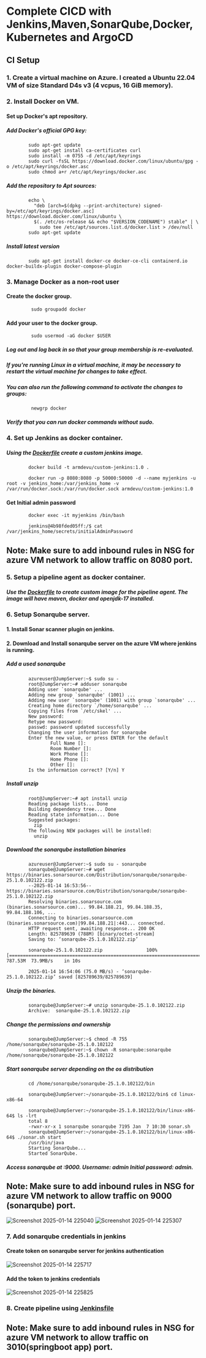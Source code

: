 # Complete CICD with Jenkins,Maven,SonarQube,Docker,Kubernetes and ArgoCD

## CI Setup

### 1. Create a virtual machine on Azure. I created a Ubuntu 22.04 VM of size Standard D4s v3 (4 vcpus, 16 GiB memory).

### 2. Install Docker on VM.

#### Set up Docker's apt repository.

##### Add Docker's official GPG key:
            sudo apt-get update
            sudo apt-get install ca-certificates curl
            sudo install -m 0755 -d /etc/apt/keyrings
            sudo curl -fsSL https://download.docker.com/linux/ubuntu/gpg -o /etc/apt/keyrings/docker.asc
            sudo chmod a+r /etc/apt/keyrings/docker.asc

##### Add the repository to Apt sources:
            echo \
              "deb [arch=$(dpkg --print-architecture) signed-by=/etc/apt/keyrings/docker.asc] https://download.docker.com/linux/ubuntu \
              $(. /etc/os-release && echo "$VERSION_CODENAME") stable" | \
                sudo tee /etc/apt/sources.list.d/docker.list > /dev/null
            sudo apt-get update

##### Install latest version

            sudo apt-get install docker-ce docker-ce-cli containerd.io docker-buildx-plugin docker-compose-plugin

### 3. Manage Docker as a non-root user

#### Create the docker group.

             sudo groupadd docker

#### Add your user to the docker group.

             sudo usermod -aG docker $USER

##### Log out and log back in so that your group membership is re-evaluated.

##### If you're running Linux in a virtual machine, it may be necessary to restart the virtual machine for changes to take effect.

##### You can also run the following command to activate the changes to groups:

             newgrp docker

##### Verify that you can run docker commands without sudo.

### 4. Set up Jenkins as docker container.

##### Using the [Dockerfile](https://github.com/anuja2015/CICDwithArgo/blob/master/jenkins/Dockerfile) create a custom jenkins image.

            docker build -t armdevu/custom-jenkins:1.0 .

            docker run -p 8080:8080 -p 50000:50000 -d --name myjenkins -u root -v jenkins_home:/var/jenkins_home -v /var/run/docker.sock:/var/run/docker.sock armdevu/custom-jenkins:1.0

#### Get Initial admin password

            docker exec -it myjenkins /bin/bash
            
            jenkins@4b98fded05ff:/$ cat /var/jenkins_home/secrets/initialAdminPassword

## Note: Make sure to add inbound rules in NSG for azure VM network to allow traffic on 8080 port.

### 5. Setup a pipeline agent as docker container.

##### Use the [Dockerfile](https://github.com/anuja2015/CICDwithArgo/blob/master/agent/Dockerfile) to create custom image for the pipeline agent. The image will have maven, docker and openjdk-17 installed.

### 6. Setup Sonarqube server.

#### 1. Install Sonar scanner plugin on jenkins.

#### 2. Download and Install sonarqube server on the azure VM where jenkins is running.

##### Add a used sonarqube

            azureuser@JumpServer:~$ sudo su -
            root@JumpServer:~# adduser sonarqube
            Adding user `sonarqube' ...
            Adding new group `sonarqube' (1001) ...
            Adding new user `sonarqube' (1001) with group `sonarqube' ...
            Creating home directory `/home/sonarqube' ...
            Copying files from `/etc/skel' ...
            New password:
            Retype new password:
            passwd: password updated successfully
            Changing the user information for sonarqube
            Enter the new value, or press ENTER for the default
                    Full Name []:
                    Room Number []:
                    Work Phone []:
                    Home Phone []:
                    Other []:
            Is the information correct? [Y/n] Y

##### Install unzip
            root@JumpServer:~# apt install unzip
            Reading package lists... Done
            Building dependency tree... Done
            Reading state information... Done
            Suggested packages:
              zip
            The following NEW packages will be installed:
              unzip
           
            
##### Download the sonarqube installation binaries

            azureuser@JumpServer:~$ sudo su - sonarqube
            sonarqube@JumpServer:~# wget https://binaries.sonarsource.com/Distribution/sonarqube/sonarqube-25.1.0.102122.zip
            --2025-01-14 16:53:56--  https://binaries.sonarsource.com/Distribution/sonarqube/sonarqube-25.1.0.102122.zip
            Resolving binaries.sonarsource.com (binaries.sonarsource.com)... 99.84.188.21, 99.84.188.35, 99.84.188.106, ...
            Connecting to binaries.sonarsource.com (binaries.sonarsource.com)|99.84.188.21|:443... connected.
            HTTP request sent, awaiting response... 200 OK
            Length: 825789639 (788M) [binary/octet-stream]
            Saving to: ‘sonarqube-25.1.0.102122.zip’

            sonarqube-25.1.0.102122.zip                100%[========================================================================================>] 787.53M  73.9MB/s    in 10s

            2025-01-14 16:54:06 (75.0 MB/s) - ‘sonarqube-25.1.0.102122.zip’ saved [825789639/825789639]


##### Unzip the binaries.

            sonarqube@JumpServer:~# unzip sonarqube-25.1.0.102122.zip
            Archive:  sonarqube-25.1.0.102122.zip

##### Change the permissions and ownership

            sonarqube@JumpServer:~$ chmod -R 755 /home/sonarqube/sonarqube-25.1.0.102122
            sonarqube@JumpServer:~$ chown -R sonarqube:sonarqube /home/sonarqube/sonarqube-25.1.0.102122

##### Start sonarqube server depending on the os distribution

            cd /home/sonarqube/sonarqube-25.1.0.102122/bin
            
            sonarqube@JumpServer:~/sonarqube-25.1.0.102122/bin$ cd linux-x86-64
            
            sonarqube@JumpServer:~/sonarqube-25.1.0.102122/bin/linux-x86-64$ ls -lrt
            total 8
            -rwxr-xr-x 1 sonarqube sonarqube 7195 Jan  7 10:30 sonar.sh
            sonarqube@JumpServer:~/sonarqube-25.1.0.102122/bin/linux-x86-64$ ./sonar.sh start
            /usr/bin/java
            Starting SonarQube...
            Started SonarQube.
            
##### Access sonarqube at <ipaddress-of-the-VM>:9000. Username: admin Initial password: admin.

## Note: Make sure to add inbound rules in NSG for azure VM network to allow traffic on  9000 (sonarqube) port.

![Screenshot 2025-01-14 225040](https://github.com/user-attachments/assets/e4fd78df-9e10-42e1-903e-bcfd8a7075e3)
![Screenshot 2025-01-14 225307](https://github.com/user-attachments/assets/241faf27-2651-49cd-a765-c9da6af32bab)

### 7. Add sonarqube credentials in jenkins

#### Create token on sonarqube server for jenkins authentication

![Screenshot 2025-01-14 225717](https://github.com/user-attachments/assets/a9ab7798-094b-4e15-8097-07c0331cfc40)

#### Add the token to jenkins credentials

![Screenshot 2025-01-14 225825](https://github.com/user-attachments/assets/a8d19bab-23a8-42cb-b20a-6df136f2ffef)

### 8. Create pipeline using [Jenkinsfile](https://github.com/anuja2015/CICDwithArgo/blob/master/sourcecode/Jenkinsfile)

## Note: Make sure to add inbound rules in NSG for azure VM network to allow traffic on 3010(springboot app)  port.







      
    
